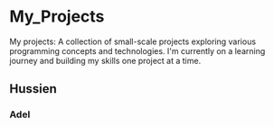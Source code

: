 # My_Projects
My projects: A collection of small-scale projects exploring various programming concepts and technologies. I'm currently on a learning journey and building my skills one project at a time.
## Hussien
### Adel
